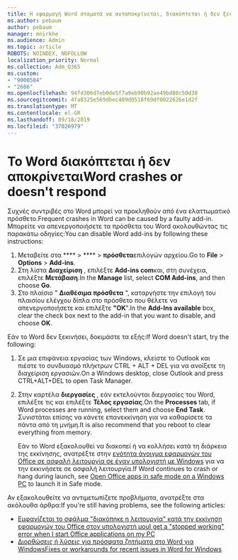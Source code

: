 ```yaml
---
title: Η εφαρμογή Word σταματά να ανταποκρίνεται, διακόπτεται ή δεν ξεκινά
ms.author: pebaum
author: pebaum
manager: mnirkhe
ms.audience: Admin
ms.topic: article
ROBOTS: NOINDEX, NOFOLLOW
localization_priority: Normal
ms.collection: Adm_O365
ms.custom:
- "9000584"
- "2686"
ms.openlocfilehash: 94fd306d7eb0de5f7a9eb90b92ae49bd80c50d38
ms.sourcegitcommit: 4fa8325e569dbec489d0518f69df0022626e1d2f
ms.translationtype: MT
ms.contentlocale: el-GR
ms.lasthandoff: 09/18/2019
ms.locfileid: "37026979"
---
```

# <a name="word-crashes-or-doesnt-respond"></a><span data-ttu-id="3eaaf-102">Το Word διακόπτεται ή δεν αποκρίνεται</span><span class="sxs-lookup"><span data-stu-id="3eaaf-102">Word crashes or doesn't respond</span></span>

<span data-ttu-id="3eaaf-103">Συχνές συντριβές στο Word μπορεί να προκληθούν από ένα ελαττωματικό πρόσθετο.</span><span class="sxs-lookup"><span data-stu-id="3eaaf-103">Frequent crashes in Word can be caused by a faulty add-in.</span></span> <span data-ttu-id="3eaaf-104">Μπορείτε να απενεργοποιήσετε τα πρόσθετα του Word ακολουθώντας τις παρακάτω οδηγίες:</span><span class="sxs-lookup"><span data-stu-id="3eaaf-104">You can disable Word add-ins by following these instructions:</span></span>

1. <span data-ttu-id="3eaaf-105">Μεταβείτε στα \*\*\*\* > \*\*\*\* > **πρόσθετα**επιλογών αρχείου.</span><span class="sxs-lookup"><span data-stu-id="3eaaf-105">Go to **File** > **Options** > **Add-ins**.</span></span>
2. <span data-ttu-id="3eaaf-106">Στη λίστα **Διαχείριση** , επιλέξτε **Add-ins com**και, στη συνέχεια, επιλέξτε **Μετάβαση**.</span><span class="sxs-lookup"><span data-stu-id="3eaaf-106">In the **Manage** list, select **COM Add-ins**, and then choose **Go**.</span></span>
3. <span data-ttu-id="3eaaf-107">Στο πλαίσιο " **Διαθέσιμα πρόσθετα** ", καταργήστε την επιλογή του πλαισίου ελέγχου δίπλα στο πρόσθετο που θέλετε να απενεργοποιήσετε και επιλέξτε **"ΟΚ**".</span><span class="sxs-lookup"><span data-stu-id="3eaaf-107">In the **Add-Ins available** box, clear the check box next to the add-in that you want to disable, and choose **OK**.</span></span>

<span data-ttu-id="3eaaf-108">Εάν το Word δεν ξεκινήσει, δοκιμάστε τα εξής:</span><span class="sxs-lookup"><span data-stu-id="3eaaf-108">If Word doesn't start, try the following:</span></span>

1.   <span data-ttu-id="3eaaf-109">Σε μια επιφάνεια εργασίας των Windows, κλείστε το Outlook και πιέστε το συνδυασμό πλήκτρων CTRL + ALT + DEL για να ανοίξετε τη διαχείριση εργασιών.</span><span class="sxs-lookup"><span data-stu-id="3eaaf-109">On a Windows desktop, close Outlook and press CTRL+ALT+DEL to open Task Manager.</span></span> 
2. <span data-ttu-id="3eaaf-110">Στην καρτέλα **διεργασίες** , εάν εκτελούνται διεργασίες του Word, επιλέξτε τις και επιλέξτε **Τέλος εργασίας**.</span><span class="sxs-lookup"><span data-stu-id="3eaaf-110">On the **Processes** tab, if Word processes are running, select them and choose **End Task**.</span></span> <span data-ttu-id="3eaaf-111">Συνιστάται επίσης να κάνετε επανεκκίνηση για να καθαρίσετε τα πάντα από τη μνήμη.</span><span class="sxs-lookup"><span data-stu-id="3eaaf-111">It is also recommend that you reboot to clear everything from memory.</span></span>

    <span data-ttu-id="3eaaf-112">Εάν το Word εξακολουθεί να διακοπεί ή να κολλήσει κατά τη διάρκεια της εκκίνησης, ανατρέξτε στην [ενότητα άνοιγμα εφαρμογών του Office σε ασφαλή λειτουργία σε έναν υπολογιστή με Windows](https://support.office.com/en-us/article/Open-Office-apps-in-safe-mode-on-a-Windows-PC-dedf944a-5f4b-4afb-a453-528af4f7ac72) για να την εκκινήσετε σε ασφαλή λειτουργία.</span><span class="sxs-lookup"><span data-stu-id="3eaaf-112">If Word continues to crash or hang during launch, see [Open Office apps in safe mode on a Windows PC](https://support.office.com/en-us/article/Open-Office-apps-in-safe-mode-on-a-Windows-PC-dedf944a-5f4b-4afb-a453-528af4f7ac72) to launch it in Safe mode.</span></span>

<span data-ttu-id="3eaaf-113">Αν εξακολουθείτε να αντιμετωπίζετε προβλήματα, ανατρέξτε στα ακόλουθα άρθρα:</span><span class="sxs-lookup"><span data-stu-id="3eaaf-113">If you're still having problems, see the following articles:</span></span> 
- [<span data-ttu-id="3eaaf-114">Εμφανίζεται το σφάλμα "διακόπηκε η λειτουργία" κατά την εκκίνηση εφαρμογών του Office στον υπολογιστή μου</span><span class="sxs-lookup"><span data-stu-id="3eaaf-114">I get a "stopped working" error when I start Office applications on my PC</span></span>](https://support.office.com/article/52bd7985-4e99-4a35-84c8-2d9b8301a2fa)
- [<span data-ttu-id="3eaaf-115">Διορθώσεις ή λύσεις για πρόσφατα ζητήματα στο Word για Windows</span><span class="sxs-lookup"><span data-stu-id="3eaaf-115">Fixes or workarounds for recent issues in Word for Windows</span></span>](https://support.office.com/article/bf6bf17c-2807-4871-83ce-e337ae8f0b86)